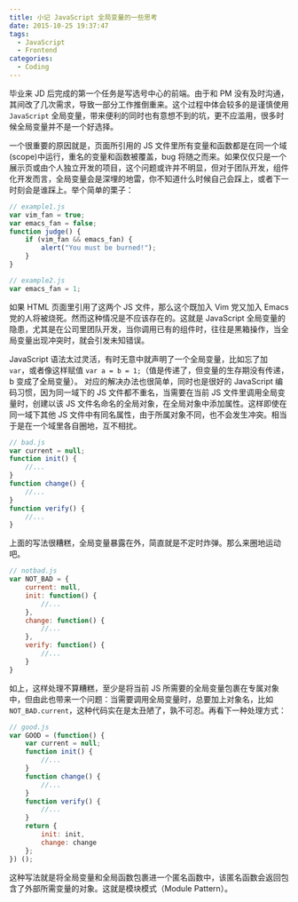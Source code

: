 ```yaml
---
title: 小记 JavaScript 全局变量的一些思考
date: 2015-10-25 19:37:47
tags:
  - JavaScript
  - Frontend
categories:
  - Coding
---
```

毕业来 JD 后完成的第一个任务是写选号中心的前端。由于和 PM 没有及时沟通，其间改了几次需求，导致一部分工作推倒重来。这个过程中体会较多的是谨慎使用 `JavaScript` 全局变量，带来便利的同时也有意想不到的坑，更不应滥用，很多时候全局变量并不是一个好选择。

<!-- more -->

一个很重要的原因就是，页面所引用的 JS 文件里所有变量和函数都是在同一个域(scope)中运行，重名的变量和函数被覆盖，bug 将随之而来。如果仅仅只是一个展示页或由个人独立开发的项目，这个问题或许并不明显，但对于团队开发，组件化开发而言，全局变量会是深埋的地雷，你不知道什么时候自己会踩上，或者下一时刻会是谁踩上。举个简单的栗子：

```javascript
// example1.js
var vim_fan = true;
var emacs_fan = false;
function judge() {
    if (vim_fan && emacs_fan) {
        alert("You must be burned!");
    }
}
```

```javascript
// example2.js
var emacs_fan = 1;
```

如果 HTML 页面里引用了这两个 JS 文件，那么这个既加入 Vim 党又加入 Emacs 党的人将被烧死。然而这种情况是不应该存在的。这就是 JavaScript 全局变量的隐患，尤其是在公司里团队开发，当你调用已有的组件时，往往是黑箱操作，当全局变量出现冲突时，就会引发未知错误。

JavaScript 语法太过灵活，有时无意中就声明了一个全局变量，比如忘了加 `var`，或者像这样赋值 `var a = b = 1;`（值是传递了，但变量的生存期没有传递，b 变成了全局变量）。
对应的解决办法也很简单，同时也是很好的 JavaScript 编码习惯，因为同一域下的 JS 文件都不重名，当需要在当前 JS 文件里调用全局变量时，创建以该 JS 文件名命名的全局对象，在全局对象中添加属性。这样即使在同一域下其他 JS 文件中有同名属性，由于所属对象不同，也不会发生冲突。相当于是在一个域里各自圈地，互不相扰。

```javascript
// bad.js
var current = null;
function init() {
    //...
}
function change() {
    //...
}
function verify() {
    //...
}
```

上面的写法很糟糕，全局变量暴露在外，简直就是不定时炸弹。那么来圈地运动吧。

```javascript
// notbad.js
var NOT_BAD = {
    current: null,
    init: function() {
        //...
    },
    change: function() {
        //...
    },
    verify: function() {
        //...
    }
}
```

如上，这样处理不算糟糕，至少是将当前 JS 所需要的全局变量包裹在专属对象中，但由此也带来一个问题：当需要调用全局变量时，总要加上对象名，比如 `NOT_BAD.current`，这种代码实在是太丑陋了，孰不可忍。再看下一种处理方式：

```javascript
// good.js
var GOOD = (function() {
    var current = null;
    function init() {
        //...
    }
    function change() {
        //...
    }
    function verify() {
        //...
    }
    return {
        init: init,
        change: change
    };
}) ();
```
这种写法就是将全局变量和全局函数包裹进一个匿名函数中，该匿名函数会返回包含了外部所需变量的对象。这就是模块模式（Module Pattern）。
